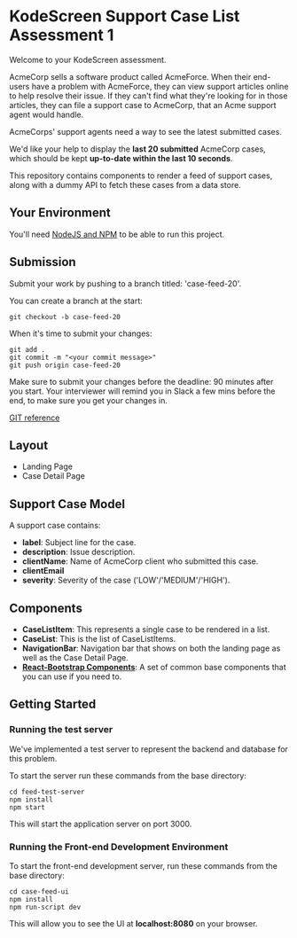 # KodeScreen Support Case List Assessment 1

Welcome to your KodeScreen assessment. 

AcmeCorp sells a software product called AcmeForce. When their end-users have a problem with AcmeForce, they can view support articles online to help resolve their issue. If they can't find what they're looking for in those articles, they can file a support case to AcmeCorp, that an Acme support agent would handle.

AcmeCorps' support agents need a way to see the latest submitted cases.

We'd like your help to display the **last 20 submitted** AcmeCorp cases, which should be kept **up-to-date within the last 10 seconds**.

This repository contains components to render a feed of support cases, along with a dummy API to fetch these cases from a data store. 

## Your Environment
You'll need [NodeJS and NPM](https://www.npmjs.com/get-npm) to be able to run this project. 

## Submission
Submit your work by pushing to a branch titled: 'case-feed-20'.

You can create a branch at the start:
```
git checkout -b case-feed-20 
```
When it's time to submit your changes: 
```
git add .
git commit -m "<your commit message>"
git push origin case-feed-20
```
Make sure to submit your changes before the deadline: 90 minutes after you start. Your interviewer will remind you in Slack a few mins before the end, to make sure you get your changes in.

[GIT reference](https://git-scm.com/docs)

## Layout
* Landing Page
* Case Detail Page

## Support Case Model
A support case contains: 
* **label**: Subject line for the case.
* **description**: Issue description.
* **clientName**: Name of AcmeCorp client who submitted this case.
* **clientEmail**
* **severity**: Severity of the case ('LOW'/'MEDIUM'/'HIGH').

## Components
* **CaseListItem**: This represents a single case to be rendered in a list.
* **CaseList**: This is the list of CaseListItems.
* **NavigationBar**: Navigation bar that shows on both the landing page as well as the Case Detail Page.
* [**React-Bootstrap Components**](https://react-bootstrap.github.io/components/alerts/): A set of common base components that you can use if you need to.

## Getting Started
### Running the test server
We've implemented a test server to represent the backend and database for this problem. 

To start the server run these commands from the base directory:
```
cd feed-test-server
npm install
npm start
```
This will start the application server on port 3000.

### Running the Front-end Development Environment

To start the front-end development server, run these commands from the base directory:
```
cd case-feed-ui
npm install
npm run-script dev
```
This will allow you to see the UI at **localhost:8080** on your browser.
